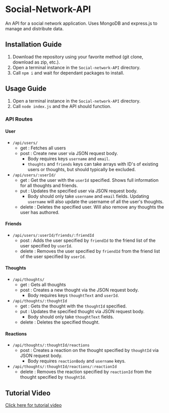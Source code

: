 # Social-Network-API
An API for a social network application. Uses MongoDB and express.js to manage and distribute data.

## Installation Guide

1. Download the repository using your favorite method (git clone, download as zip, etc.).
2. Open a terminal instance in the `Social-network-API` directory.
3. Call ```npm i``` and wait for dependant packages to install.

## Usage Guide

1. Open a terminal instance in the `Social-network-API` directory.
2. Call ```node index.js``` and the API should function.

### API Routes
#### User
- `/api/users/`
    - get : Fetches all users
    - post : Create new user via JSON request body. 
        - Body requires keys `username` and `email`. 
        - `thoughts` and `friends` keys can take arrays with ID's of existing users or thoughts, but should typically be excluded.
- `/api/users/:userId/`
    - get : Get the user with the `userId` specified. Shows full information for all thoughts and friends.
    - put : Updates the specified user via JSON request body.
        - Body should only take `username` and `email` fields. Updating `username` will also update the username of all the user's thoughts.
    - delete : Deletes the specified user. Will also remove any thoughts the user has authored.
#### Friends
- `/api/users/:userId/friends/:friendId`
    - post : Adds the user specified by `friendId` to the friend list of the user specified by `userId`.
    - delete : Removes the user specified by `friendId` from the friend list of the user specified by `userId`.
#### Thoughts
- `/api/thoughts/`
    - get : Gets all thoughts
    - post : Creates a new thought via the JSON request body.
        - Body requires keys `thoughtText` and `userId`.
- `/api/thoughts/:thoughtId`
    - get : Gets the thought with the `thoughtId` specified.
    - put : Updates the specified thought via JSON request body.
        - Body should only take `thoughtText` fields.
    - delete : Deletes the specified thought.
#### Reactions
- `/api/thoughts/:thoughtId/reactions`
    - post : Creates a reaction on the thought specified by `thoughtId` via JSON request body.
        - Body requires `reactionBody` and `username` keys.
- `/api/thoughts/:thoughtId/reactions/:reactionId`
    - delete : Removes the reaction specified by `reactionId` from the thought specified by `thoughtId`.


## Tutorial Video

[Click here for tutorial video]()